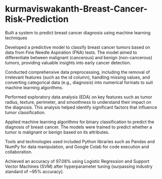 # kurmaviswakanth-Breast-Cancer-Risk-Prediction
Built a system to predict breast cancer diagnosis using machine learning techniques

Developed a predictive model to classify breast cancer tumors based on data from Fine Needle Aspiration (FNA) tests. The model aimed to differentiate between malignant (cancerous) and benign (non-cancerous) tumors, providing valuable insights into early cancer detection.

Conducted comprehensive data preprocessing, including the removal of irrelevant features (such as the id column), handling missing values, and converting categorical data (e.g., diagnosis) into numerical formats to suit machine learning algorithms.

Performed exploratory data analysis (EDA) on key features such as tumor radius, texture, perimeter, and smoothness to understand their impact on the diagnosis. This analysis helped identify significant factors that influence tumor classification.

Applied machine learning algorithms for binary classification to predict the diagnosis of breast cancer. The models were trained to predict whether a tumor is malignant or benign based on its attributes.

Tools and technologies used included Python libraries such as Pandas and NumPy for data manipulation, and Google Colab for code execution and collaboration.

Achieved an accuracy of 97.08% using Logistic Regression and Support Vector Machines (SVM) after hyperparameter tuning (surpassing industry standard of ~95% accuracy).
